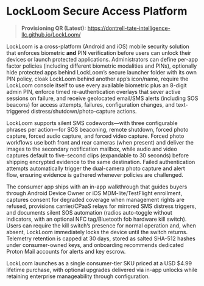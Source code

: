 # LockLoom Secure Access Platform
> **Provisioning QR (Latest):** https://dontrell-tate-intelligence-llc.github.io/LockLoom/

LockLoom is a cross-platform (Android and iOS) mobile security solution that enforces biometric **and** PIN verification before users can unlock their devices or launch protected applications. Administrators can define per-app factor policies (including different biometric modalities and PINs), optionally hide protected apps behind LockLoom’s secure launcher folder with its own PIN policy, cloak LockLoom behind another app’s icon/name, require the LockLoom console itself to use every available biometric plus an 8-digit admin PIN, enforce timed re-authentication overlays that sever active sessions on failure, and receive geolocated email/SMS alerts (including SOS beacons) for access attempts, failures, configuration changes, and text-triggered distress/shutdown/photo-capture actions.

LockLoom supports silent SMS codewords—with three configurable phrases per action—for SOS beaconing, remote shutdown, forced photo capture, forced audio capture, and forced video capture. Forced photo workflows use both front and rear cameras (when present) and deliver the images to the secondary notification mailbox, while audio and video captures default to five-second clips (expandable to 30 seconds) before shipping encrypted evidence to the same destination. Failed authentication attempts automatically trigger the dual-camera photo capture and alert flow, ensuring evidence is gathered whenever policies are challenged.

The consumer app ships with an in-app walkthrough that guides buyers through Android Device Owner or iOS MDM-lite/TestFlight enrollment, captures consent for degraded coverage when management rights are refused, provisions carrier/CPaaS relays for mirrored SMS distress triggers, and documents silent SOS automation (radios auto-toggle without indicators, with an optional NFC tag/Bluetooth fob hardware kill switch). Users can require the kill switch’s presence for normal operation and, when absent, LockLoom immediately locks the device until the switch returns. Telemetry retention is capped at 30 days, stored as salted SHA-512 hashes under consumer-owned keys, and onboarding recommends dedicated Proton Mail accounts for alerts and key escrow.

LockLoom launches as a single consumer-tier SKU priced at a USD $4.99 lifetime purchase, with optional upgrades delivered via in-app unlocks while retaining enterprise manageability through configuration.
